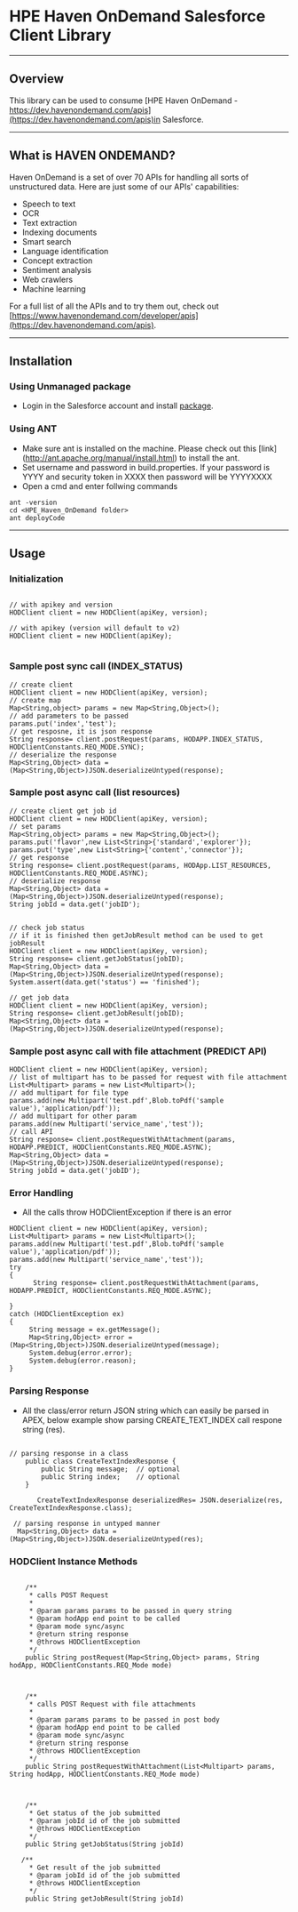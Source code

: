 # HPE Haven OnDemand Salesforce Client Library

----
## Overview
This library can be used to consume [HPE Haven OnDemand - https://dev.havenondemand.com/apis](https://dev.havenondemand.com/apis)in Salesforce. 

----
## What is HAVEN ONDEMAND?
Haven OnDemand is a set of over 70 APIs for handling all sorts of unstructured data. Here are just some of our APIs' capabilities:

- Speech to text
- OCR
- Text extraction
- Indexing documents
- Smart search
- Language identification
- Concept extraction
- Sentiment analysis
- Web crawlers
- Machine learning

For a full list of all the APIs and to try them out, check out [https://www.havenondemand.com/developer/apis](https://dev.havenondemand.com/apis).

----
## Installation

### Using Unmanaged package

- Login in the Salesforce account and install [package](https://login.salesforce.com/packaging/installPackage.apexp?p0=04t280000006Wj6).

### Using ANT

- Make sure ant is installed on the machine. Please check out this [link] (http://ant.apache.org/manual/install.html) to install the ant.
- Set username and password in build.properties. If your password is YYYY and security token in XXXX then password will be YYYYXXXX
- Open a cmd and enter follwing commands
```
ant -version
cd <HPE_Haven_OnDemand folder>
ant deployCode
```
----
## Usage

### Initialization

``` Apex

// with apikey and version
HODClient client = new HODClient(apiKey, version);

// with apikey (version will default to v2)
HODClient client = new HODClient(apiKey);


```
### Sample post sync call (INDEX_STATUS)

``` Apex
// create client
HODClient client = new HODClient(apiKey, version);
// create map
Map<String,object> params = new Map<String,Object>(); 
// add parameters to be passed
params.put('index','test');
// get resposne, it is json response
String response= client.postRequest(params, HODAPP.INDEX_STATUS, HODClientConstants.REQ_MODE.SYNC);
// deserialize the response
Map<String,Object> data = (Map<String,Object>)JSON.deserializeUntyped(response);
```

### Sample post async call (list resources)

``` Apex
// create client get job id
HODClient client = new HODClient(apiKey, version);
// set params
Map<String,object> params = new Map<String,Object>(); 
params.put('flavor',new List<String>{'standard','explorer'});
params.put('type',new List<String>{'content','connector'});
// get response
String response= client.postRequest(params, HODApp.LIST_RESOURCES, HODClientConstants.REQ_MODE.ASYNC);
// deserialize response
Map<String,Object> data = (Map<String,Object>)JSON.deserializeUntyped(response);
String jobId = data.get('jobID');


// check job status
// if it is finished then getJobResult method can be used to get jobResult
HODClient client = new HODClient(apiKey, version);
String response= client.getJobStatus(jobID);
Map<String,Object> data = (Map<String,Object>)JSON.deserializeUntyped(response);
System.assert(data.get('status') == 'finished');

// get job data
HODClient client = new HODClient(apiKey, version);
String response= client.getJobResult(jobID);
Map<String,Object> data = (Map<String,Object>)JSON.deserializeUntyped(response);

```

### Sample post async call with file attachment (PREDICT API)

``` Apex
HODClient client = new HODClient(apiKey, version);
// list of multipart has to be passed for request with file attachment
List<Multipart> params = new List<Multipart>(); 
// add multipart for file type
params.add(new Multipart('test.pdf',Blob.toPdf('sample value'),'application/pdf'));
// add multipart for other param
params.add(new Multipart('service_name','test'));
// call API
String response= client.postRequestWithAttachment(params, HODAPP.PREDICT, HODClientConstants.REQ_MODE.ASYNC);
Map<String,Object> data = (Map<String,Object>)JSON.deserializeUntyped(response);
String jobId = data.get('jobID');

```

### Error Handling

- All the calls throw HODClientException  if there is an error
``` Apex
HODClient client = new HODClient(apiKey, version);
List<Multipart> params = new List<Multipart>(); 
params.add(new Multipart('test.pdf',Blob.toPdf('sample value'),'application/pdf'));
params.add(new Multipart('service_name','test'));
try
{
      String response= client.postRequestWithAttachment(params, HODAPP.PREDICT, HODClientConstants.REQ_MODE.ASYNC);
        
}
catch (HODClientException ex)
{
     String message = ex.getMessage();
     Map<String,Object> error = (Map<String,Object>)JSON.deserializeUntyped(message);
     System.debug(error.error);
     System.debug(error.reason);
}

```
### Parsing Response

- All the class/error return JSON string which can easily be parsed in APEX, below example show parsing CREATE_TEXT_INDEX call respone string (res).

``` Apex

// parsing response in a class
    public class CreateTextIndexResponse {
        public String message;  // optional
        public String index;    // optional
    }
       
       CreateTextIndexResponse deserializedRes= JSON.deserialize(res, CreateTextIndexResponse.class);

 // parsing response in untyped manner
  Map<String,Object> data = (Map<String,Object>)JSON.deserializeUntyped(res);
```

### HODClient Instance Methods

``` Apex

    /**
     * calls POST Request
     *
     * @param params params to be passed in query string
     * @param hodApp end point to be called
     * @param mode sync/async
     * @return string response
     * @throws HODClientException 
     */ 
    public String postRequest(Map<String,Object> params, String hodApp, HODClientConstants.REQ_Mode mode)


```

``` Apex

    /**
     * calls POST Request with file attachments
     *
     * @param params params to be passed in post body
     * @param hodApp end point to be called
     * @param mode sync/async
     * @return string response 
     * @throws HODClientException
     */ 
    public String postRequestWithAttachment(List<Multipart> params, String hodApp, HODClientConstants.REQ_Mode mode)


```

``` Apex

    /**
     * Get status of the job submitted
     * @param jobId id of the job submitted
     * @throws HODClientException
     */
    public String getJobStatus(String jobId)
```

``` Apex
   /**
     * Get result of the job submitted
     * @param jobId id of the job submitted
     * @throws HODClientException
     */
    public String getJobResult(String jobId)
```
